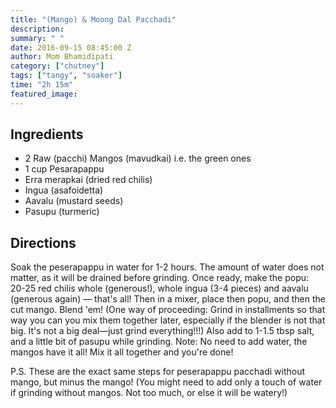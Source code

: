 ```yaml
---
title: "(Mango) & Moong Dal Pacchadi"
description: 
summary: " "
date: 2016-09-15 08:45:00 Z
author: Mom Bhamidipati
category: ["chutney"]
tags: ["tangy", "soaker"]
time: "2h 15m"
featured_image: 
---
```


## Ingredients

*   2 Raw (pacchi) Mangos (mavudkai) i.e. the green ones
*   1 cup Pesarapappu
*   Erra merapkai (dried red chilis)
*   Ingua (asafoidetta)
*   Aavalu (mustard seeds)
*   Pasupu (turmeric)

## Directions

Soak the peserapappu in water for 1-2 hours. The amount of water does not matter, as it will be drained before grinding. Once ready, make the popu: 20-25 red chilis whole (generous!), whole ingua (3-4 pieces) and aavalu (generous again) — that's all! Then in a mixer, place then popu, and then the cut mango. Blend 'em! (One way of proceeding: Grind in installments so that way you can you mix them together later, especially if the blender is not that big. It's not a big deal—just grind everything!!!) Also add to 1-1.5 tbsp salt, and a little bit of pasupu while grinding. Note: No need to add water, the mangos have it all! Mix it all together and you're done!

P.S. These are the exact same steps for peserapappu pacchadi without mango, but minus the mango! (You might need to add only a touch of water if grinding without mangos. Not too much, or else it will be watery!) 
